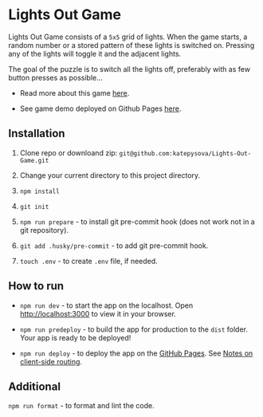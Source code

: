 # Lights Out Game

Lights Out Game consists of a `5x5` grid of lights. When the game starts, a random number or a stored pattern of these lights is switched on. Pressing any of the lights will toggle it and the adjacent lights.

The goal of the puzzle is to switch all the lights off, preferably with as few button presses as possible...

- Read more about this game [here](<https://en.wikipedia.org/wiki/Lights_Out_(game)>).

- See game demo deployed on Github Pages [here]().

## Installation

1. Clone repo or downloand zip:
   `git@github.com:katepysova/Lights-Out-Game.git`

2. Change your current directory to this project directory.

3. `npm install`

4. `git init`

5. `npm run prepare` - to install git pre-commit hook (does not work not in a git repository).

6. `git add .husky/pre-commit` - to add git pre-commit hook.

7. `touch .env` - to create `.env` file, if needed.

## How to run

- `npm run dev` - to start the app on the localhost. Open [http://localhost:3000](http://localhost:3000) to view it in your browser.

- `npm run predeploy` - to build the app for production to the `dist` folder.
  Your app is ready to be deployed!

- `npm run deploy` - to deploy the app on the [GitHub Pages](https://create-react-app.dev/docs/deployment/#github-pages).
  See [Notes on client-side routing](https://create-react-app.dev/docs/deployment/#notes-on-client-side-routing).

## Additional

`npm run format` - to format and lint the code.
